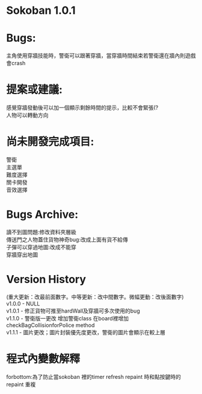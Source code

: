 ﻿# Sokoban 1.0.1

# Bugs:
  主角使用穿牆技能時，警衛可以跟著穿牆，當穿牆時間結束若警衛還在牆內則遊戲會crash

# 提案或建議:
感覺穿牆發動後可以加一個顯示剩餘時間的提示，比較不會緊張(?\
人物可以轉動方向

# 尚未開發完成項目:
警衛\
主選單\
難度選擇\
關卡開發\
音效選擇

# Bugs Archive:
讀不到圖問題:修改資料夾層級\
傳送門之人物蓋住貨物神奇bug:改成上面有貨不給傳\
子彈可以穿過地圖:改成不能穿\
穿牆穿出地圖

# Version History
(重大更新：改最前面數字。中等更新：改中間數字。微幅更動：改後面數字)\
v1.0.0 - NULL\
v1.0.1 - 修正貨物可推至hardWall及穿牆可多次使用的bug\
v1.1.0 - 警衛版一更改 增加警衛class 在board裡增加checkBagCollisionforPolice method\
v1.1.1 - 圖片更改；圖片封裝優先度更改，警衛的圖片會顯示在較上層

# 程式內變數解釋
 forbottom:為了防止當sokoban 裡的timer refresh repaint 時和點按鍵時的repaint 重複
